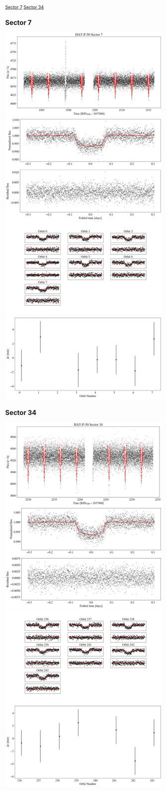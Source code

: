 [Sector 7](#sector7)
[Sector 34](#sector34)

<a name = "sector7"></a>
## Sector 7
![alt text](/tt/HAT-P-50_Sector_7/HAT-P-50_Sector_7_a_TimeSeries.png)
![alt text](/tt/HAT-P-50_Sector_7/HAT-P-50_Sector_7_b_FoldedLightCurve.png)
![alt text](/tt/HAT-P-50_Sector_7/HAT-P-50_Sector_7_b_IndividualTransitsWithFit.png)
![alt text](/tt/HAT-P-50_Sector_7/HAT-P-50_Sector_7_c_TimingResiduals.png)

<a name = "sector34"></a>
## Sector 34
![alt text](/tt/HAT-P-50_Sector_34/HAT-P-50_Sector_34_a_TimeSeries.png)
![alt text](/tt/HAT-P-50_Sector_34/HAT-P-50_Sector_34_b_FoldedLightCurve.png)
![alt text](/tt/HAT-P-50_Sector_34/HAT-P-50_Sector_34_b_IndividualTransitsWithFit.png)
![alt text](/tt/HAT-P-50_Sector_34/HAT-P-50_Sector_34_c_TimingResiduals.png)

